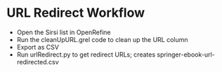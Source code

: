 URL Redirect Workflow
=====================

- Open the Sirsi list in OpenRefine
- Run the cleanUpURL.grel code to clean up the URL column
- Export as CSV
- Run urlRedirect.py to get redirect URLs; creates springer-ebook-url-redirected.csv
